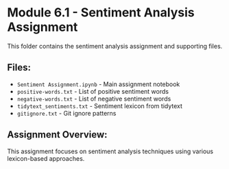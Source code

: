 # Module 6.1 - Sentiment Analysis Assignment

This folder contains the sentiment analysis assignment and supporting files.

## Files:
- `Sentiment Assignment.ipynb` - Main assignment notebook
- `positive-words.txt` - List of positive sentiment words
- `negative-words.txt` - List of negative sentiment words
- `tidytext_sentiments.txt` - Sentiment lexicon from tidytext
- `gitignore.txt` - Git ignore patterns

## Assignment Overview:
This assignment focuses on sentiment analysis techniques using various lexicon-based approaches.
